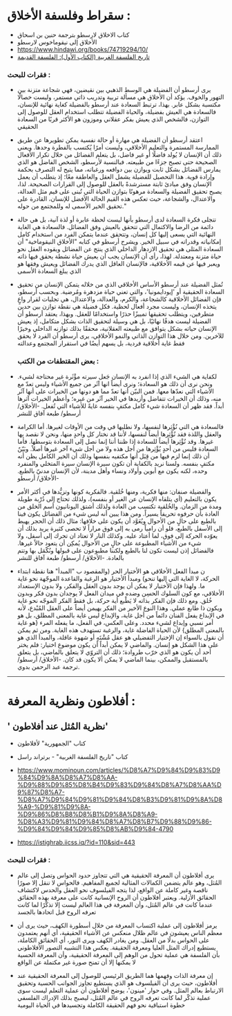 
# سقراط وفلسفة الأخلاق : 
  
  - كتاب الاخلاق لارسطو بترجمة حنين بن اسحاق
  -  الأخلاق إلى نيقوماخوس لارسطو
  -  https://www.hindawi.org/books/74719294/10/
  - [تاريخ الفلسفة الغربية (الكتاب الأول): الفلسفة القديمة](https://www.hindawi.org/books/95042708/)
### فقرات للبحث : 

- يرى أرسطو أن الفضيلة هي الوسط الذهبي بين نقيضين، فهي شجاعة متزنة بين التهور والخوف. يؤكد أن الأخلاق هي مسألة تربية وتدريب ذاتي مستمر، وليست خصالًا مكتسبة بشكل عابر. بهذا، ترتبط السعادة عند أرسطو بالفضيلة كغاية نهائية للإنسان، فالسعادة هي العيش بفضيلة، والحياة الفضيلة تتطلب استخدام العقل للوصول إلى التوازن، فالشخص الذي يعيش بفكر عقلاني وموزون هو الأكثر قربًا من السعادة الحقيقي
- اعتقد أرسطو أن الفضيلة هي مهارة أو حالة نفسية يمكن تطويرها عن طريق الممارسة المستمرة والتعليم الأخلاقي، وليست أمرًا يُكتسب بالفطرة وحدها. ويعني ذلك أن الإنسان لا يُولد فاضلًا أو غير فاضل، بل يتعلم الفضائل من خلال تكرار الأفعال الصحيحة حتى تصبح جزءًا من طبيعته. فبالنسبة لأرسطو، الشخص الفاضل هو الذي يمارس الفضائل بشكل ثابت ويوازن بين دوافعه ورغباته، مما يتيح له التصرف بحكمة وإرادة قوية. هذا التحصيل للفضيلة يشمل العقل والعاطفة معًا؛ إذ يتطلب أن يعمل الإنسان وفق مبادئ ثابتة مسترشدةً بالعقل للوصول إلى القرارات الصحيحة. لذا، يصبح تحقيق الفضيلة والسعادة مرهونًا بتوازن الحياة التي تُبنى على قيم مثل العدالة، والاعتدال، والشجاعة، حيث تعكس هذه القيم الحالة الأفضل للإنسان، القادرة على تحقيق الخير الأسمى له وللمجتمع من حوله."
- تتجلى فكرة السعادة لدى أرسطو بأنها ليست لحظة عابرة أو لذة آنية، بل هي حالة دائمة من الرضا والاكتمال التي تتحقق بالعيش وفق الفضائل. فالسعادة هي الغاية النهائية التي يسعى إليها كل إنسان، وتتحقق عندما يتمكن الفرد من استخدام كامل إمكانياته وقدراته في سبيل الخير. ويشرح أرسطو في كتابه "الأخلاق النيقوماخية" أن السعادة المثلى هي تحقيق الازدهار الداخلي الذي ينتج عن الفضائل ويقوده العقل نحو حياة متزنة ومعتدلة. لهذا، رأى أن الإنسان يجب أن يعيش حياة نشطة يحقق فيها ذاته ويعبر فيها عن قيمه الأخلاقية، فالإنسان العاقل الذي يدرك الفضائل ويعيش وفقها هو الذي يبلغ السعادة الأسمى 
- تُمثل الفضيلة عند أرسطو الأساس الأخلاقي الذي من خلاله يتمكن الإنسان من تحقيق السعادة الحقيقية أو 'إيودايمونيا'، والتي تعني حياة مزدهرة ومُرضية. وبحسب أرسطو، فإن الفضائل الأخلاقية كالشجاعة، والكرم، والعدالة، والاعتدال، هي تجليات لقرار واعٍ يتخذه الإنسان، وليست مجرد أفعال لحظية. فكل فضيلة هي نقطة توازن بين حدين متطرفين، ويتطلب تحقيقها تمييزًا حذرًا واستخدامًا للعقل. وبهذا، يعتقد أرسطو أن الفضيلة ليست هدفًا نهائيًا، بل هي وسيلة لتحقيق الذات بشكل متكامل، إذ يعيش الإنسان حياته بشكل يتوافق مع طبيعته العقلانية، محققًا بذلك توازنه الداخلي وخيرًا للآخرين. ومن خلال هذا التوازن الذاتي والنمو الأخلاقي، يرى أرسطو أن الفرد لا يحقق فقط غاية أخلاقية فردية، بل يسهم أيضًا في استقرار المجتمع وعدالته


  ### بعض المقتطفات من الكتب : 

- لكفاية هي الشيء الذي إذا انفرد به الإنسان جَعل سيرته مؤْثَرة غير محتاجة لشيء. ونحن نرى أن ذلك هو السعادة؛ ونرى أيضاً انها آثَر من جميع الأشياء وليس تعدّ مع الأشياء التي نعدّها معها. فمن البيّن أنها تعدّ مما هو دونها من الخيرات على أنها آثَر منه، وذلك أن الخيرات تتفاضل وأزيدها في الخير آثَر من غيره؛ وأعظم الخيرات آثرها أبداً. فقد ظهر أن السعادة شيء كامل مكتفٍ بنفسه غايةً للأشياء التي تُفعل.
-الأخلاق/ أرسطو/ طبعة آفاق للنشر

- فالسعادة هي التي نُؤْثِرها لنفسها، ولا نطلبها في وقت من الأوقات لغيرها. أما الكرامة والعقل واللذة فقد نُؤْثِرها أيضاً لنفسها، لأننا قد نختار كل واحدٍ منها، ونحن لا نقصد بها غيرها. وقد نُؤْثِرها أيضاً للسعادة إذا ظننا أننا إنما نصل إلى السعادة بتوسطها. فأما السعادة فليس من أحدٍ يُؤْثِرها من أجل هذه ولا من أجل شيء آخر غيرها أصلاً. وبَيّنٌ أن ذلك إنما لزم فيها من قِبَل أنها مكتفيه بنفسها وذلك أن الخير الكامل يظن أنه مكتفٍ بنفسه. ولسنا نريد بالكفاية أن تكون سيرة الإنسان سيرة المتخلي والمنفرد وحده، لكنه يكون مع أبوين وأولاد ونساء وأهل مدينة، لأن الإنسان مدنيّ بالطبع.
-الأخلاق/ أرسطو


-  والفضيلة صنفان: منها فكرية، ومنها خُلقية. فالفكرية كونها وتزيُّدها في أكثر الأمر يكون بالتعليم (أي يتلقاه الإنسان عن الغير أو بنفسه)، ولذلك تحتاج إلى دُرْبة طويلة ومدة من الزمان. والخُلقية تكتسب من العادة ولذلك أشتق اليونانيون أسم الخلق من العادة بأن حرفوه تحريفاً يسيراً. ومن هذا يبين أنه ليس شيء من الفضائل يكون فينا بالطبع على حالٍ من الأحوال ويُعَوَّد أن يكون على خلافها: مثال ذلك أن الحجر يهبط إلى الأسفل بالطبع، فلو أن رامياً رمى به إلى فوق مراراً لا تحصى كثيرة يريد بذلك أن يعوّده الحركة إلى فوق، لما أعتاد عليه. وكذلك النار لا تعتاد ان تحرك إلى أسفل، ولا شيء من الأشياء المطبوعة على حالٍ من الأحوال يُمكِن أن يتعود حالاً غيرها. فالفضائل إذن ليست تكون لنا بالطبع ولكننا مطبوعون على قبولها ونُكّمَل بها وتتم بالعادة.
-الأخلاق/ أرسطو/ طبعة آفاق للنشر 


- ن مبدأ الفعل الأخلاقي هو الأختيار الحر (والمقصود ب "المبدأ" هنا نقطة ابتداء الحركة، لا الغاية التي إليها تنحو) ومبدأ الأختيار هو الرغبة والقاعدة الموجّهة نحو غاية ما. ولهذا فإن الأختيار لا يمكن أن يوجد بدون العقل والفكر، ولا بدون الإستعداد الأخلاقي، مع كون السلوك الحسِن وضده في ميدان الفعل لا يوجدان بدون فكر وبدون خُلق. ومع ذلك فإن الفكر بذاته لا يَطْبع أية حركة، بل فقط الفكر الموجّه نحو غاية ويكون ذا طابع عملي. وهذا النوع الأخير من الفكر يهيمن أيضاً على العقل المُبْدع، لأنه في الإبداع يفعل الفنان دائماً من أجل غاية، والإبداع ليس غاية بالمعنى المطلق، بل هو أمر نسبي وإبداع لشيء محدد. وعلى العكس، في الفعل، ما يفعله المرء {هو غاية بالمعنى المطلق} لأن الحياة الفاضلة غاية، والرغبة تستهدف هذه الغاية. ومن ثم يمكن أن نقول بالسواء إن الإختيار التفضيلي هو عقل مُشْتَهٍ أو شهوة عاقلة، والمبدأ الذي هو على هذا الشكل هو إنسان. والماضي لا يمكن أبداً أن يكون موضوع اختيار: فلم يختر أحد أن يكون هو الذي خرّب طروادة؛ ذلك أن التروّي لا يتعلق بالماضي، بل يتعلق بالمستقبل والممكن، بينما الماضي لا يمكن ألا يكون قد كان.
-الأخلاق/ أرسطو/ ترجمة عبد الرحمن بدوي.

----------------------------------------------------------------------
# أفلاطون ونظرية المعرفة :

## ' نظرية المُثل عند أفلاطون' 

- كتاب "الجمهورية" لأفلاطون
- كتاب "تاريخ الفلسفة الغربية" - برتراند راسل
- https://www.mominoun.com/articles/%D8%A7%D9%84%D9%83%D9%84%D9%8A%D8%A7%D8%AA-%D9%88%D9%85%D8%B4%D9%83%D9%84%D8%A7%D8%AA%D9%87%D8%A7-%D8%A7%D9%84%D9%81%D9%84%D8%B3%D9%81%D9%8A%D8%A9-%D9%81%D9%8A-%D9%86%D8%B8%D8%B1%D9%8A%D8%A9-%D8%A3%D9%81%D9%84%D8%A7%D8%B7%D9%88%D9%86-%D9%84%D9%84%D9%85%D8%AB%D9%84-4790

- https://istighrab.iicss.iq/?id=110&sid=443 
  
### فقرات للبحث :

- يرى أفلاطون أن المعرفة الحقيقية هي التي تتجاوز حدود الحواس وتصل إلى عالم المُثل، وهو عالم يتضمن الكمالات المثالية لجميع المفاهيم. فالحواس لا تنقل إلا صورًا ناقصة وغير كاملة عن الواقع، لذا يتجه الفيلسوف نحو العقل والحدس لاكتشاف الحقائق الأزلية. ويعتبر أفلاطون أن الروح الإنسانية كانت على معرفة بهذه الحقائق عندما كانت في عالم المُثل، وأن المعرفة في هذا العالم ليست إلا تذكّرًا لما كانت تعرفه الروح قبل اتحادها بالجسد

- يرمز أفلاطون إلى عملية اكتساب المعرفة من خلال أسطورة الكهف، حيث يرى أن معظم الناس يعيشون في عالم ظلال منعكس عن الأشياء الحقيقية، أي أنهم يعتمدون على الحواس بدلًا من العقل. ومن يغادر الكهف ويرى النور، أي الحقائق الكاملة، يستطيع إدراك المثل العليا ومعرفة الحقيقة. يعكس هذا التشبيه التصور الأفلاطوني بأن الفلسفة هي عملية تحول من الوهم إلى المعرفة الحقيقية، وأن المعرفة الحسية لا يمكنها إلا أن تمنح صورة غير مكتملة عن الواقع

- إن معرفة الذات وفهمها هما الطريق الرئيسي للوصول إلى المعرفة الحقيقية عند أفلاطون، حيث يرى أن الفيلسوف هو الذي يستطيع تجاوز الجوانب الحسية وتحقيق الارتباط بعالم المثل. وفي حوار 'مينون'، يوضح أفلاطون أن عملية التعلم ليست سوى عملية تذكّر لما كانت تعرفه الروح في عالم المُثل، ليصبح بذلك الإدراك الفلسفي خطوة استباقية نحو فهم الحقيقة الكاملة وتجسيدها في الحياة اليومية